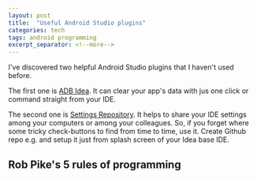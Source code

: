 ```yaml
---
layout: post
title:  "Useful Android Studio plugins"
categories: tech
tags: android programming
excerpt_separator: <!--more-->
---
```


I've discovered two helpful Android Studio plugins that I haven't used before. 

The first one is [ADB Idea](https://github.com/pbreault/adb-idea). It can clear your app's data with jus one click or command straight from your IDE. 

The second one is [Settings Repository](https://github.com/JetBrains/intellij-community/tree/master/plugins/settings-repository). It helps to share your IDE settings among your computers or among your colleagues. So, if you forget where some tricky check-buttons to find from time to time, use it. Create Github repo e.g. and setup it just from splash screen of your Idea base IDE. 


<!--more-->

## Rob Pike's 5 rules of programming